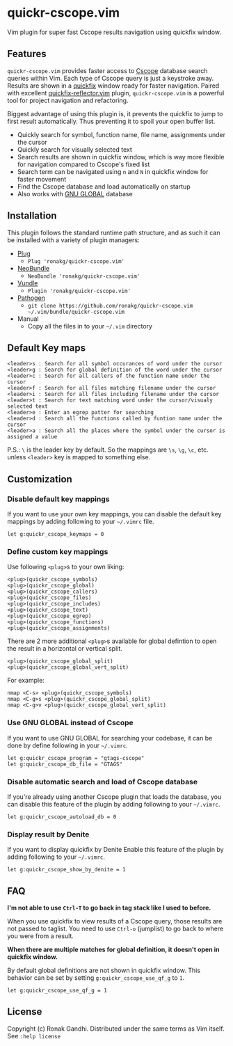 # quickr-cscope.vim
Vim plugin for super fast Cscope results navigation using quickfix window.

## Features
`quickr-cscope.vim` provides faster access to
[Cscope](http://cscope.sourceforge.net/) database search queries within Vim.
Each type of Cscope query is just a keystroke away. Results are shown in a
[quickfix](http://vimdoc.sourceforge.net/htmldoc/quickfix.html) window ready for
faster navigation. Paired with excellent [quickfix-reflector.vim](https://github.com/stefandtw/quickfix-reflector.vim)
plugin, `quickr-cscope.vim` is a powerful tool for project navigation and
refactoring.

Biggest advantage of using this plugin is, it prevents the
quickfix to jump to first result automatically. Thus preventing it to spoil
your open buffer list.

* Quickly search for symbol, function name, file name, assignments under the cursor
* Quickly search for visually selected text
* Search results are shown in quickfix window, which is way more flexible for
  navigation compared to Cscope's fixed list
* Search term can be navigated using `n` and `N` in quickfix window for faster
  movement
* Find the Cscope database and load automatically on startup
* Also works with [GNU GLOBAL](https://www.gnu.org/software/global/manual/global.html) database

## Installation

This plugin follows the standard runtime path structure, and as such it can be
installed with a variety of plugin managers:

*  [Plug](https://github.com/junegunn/vim-plug)
    - `Plug 'ronakg/quickr-cscope.vim'`
*  [NeoBundle](https://github.com/Shougo/neobundle.vim)
    - `NeoBundle 'ronakg/quickr-cscope.vim'`
*  [Vundle](https://github.com/gmarik/vundle)
    - `Plugin 'ronakg/quickr-cscope.vim'`
*  [Pathogen](https://github.com/tpope/vim-pathogen)
    - `git clone https://github.com/ronakg/quickr-cscope.vim ~/.vim/bundle/quickr-cscope.vim`
*  Manual
    - Copy all the files in to your `~/.vim` directory

## Default Key maps

```vim
<leader>s : Search for all symbol occurances of word under the cursor
<leader>g : Search for global definition of the word under the cursor
<leader>c : Search for all callers of the function name under the cursor
<leader>f : Search for all files matching filename under the cursor
<leader>i : Search for all files including filename under the cursor
<leader>t : Search for text matching word under the cursor/visualy selected text
<leader>e : Enter an egrep patter for searching
<leader>d : Search all the functions called by funtion name under the cursor
<leader>a : Search all the places where the symbol under the cursor is assigned a value
```

P.S.: `\` is the leader key by default. So the mappings are `\s`, `\g`, `\c`, etc. unless `<leader>` key is mapped to something else.

## Customization

### Disable default key mappings
If you want to use your own key mappings, you can disable the default key
mappings by adding following to your `~/.vimrc` file.

```vim
let g:quickr_cscope_keymaps = 0
```

### Define custom key mappings

Use following `<plug>`s to your own liking:

```vim
<plug>(quickr_cscope_symbols)
<plug>(quickr_cscope_global)
<plug>(quickr_cscope_callers)
<plug>(quickr_cscope_files)
<plug>(quickr_cscope_includes)
<plug>(quickr_cscope_text)
<plug>(quickr_cscope_egrep)
<plug>(quickr_cscope_functions)
<plug>(quickr_cscope_assignments)
```

There are 2 more additional `<plug>`s available for global defintion to open the result in
a horizontal or vertical split.

```vim
<plug>(quickr_cscope_global_split)
<plug>(quickr_cscope_global_vert_split)
```

For example:

```vim
nmap <C-s> <plug>(quickr_cscope_symbols)
nmap <C-g>s <plug>(quickr_cscope_global_split)
nmap <C-g>v <plug>(quickr_cscope_global_vert_split)
```

### Use GNU GLOBAL instead of Cscope
If you want to use GNU GLOBAL for searching your codebase, it can be done by
define following in your `~/.vimrc`.

```vim
let g:quickr_cscope_program = "gtags-cscope"
let g:quickr_cscope_db_file = "GTAGS"
```

### Disable automatic search and load of Cscope database
If you're already using another Cscope plugin that loads the database, you can
disable this feature of the plugin by adding following to your `~/.vimrc`.

```vim
let g:quickr_cscope_autoload_db = 0
```

### Display result by Denite
If you want to display quickfix by Denite
Enable this feature of the plugin by adding following to your `~/.vimrc`.

```vim
let g:quickr_cscope_show_by_denite = 1
```

## FAQ

**I'm not able to use `Ctrl-T` to go back in tag stack like I used to before.**

When you use quickfix to view results of a Cscope query, those results
are not passed to taglist. You need to use `Ctrl-o` (jumplist) to go back to
where you were from a result.

**When there are multiple matches for global definition, it doesn't open in quickfix window.**

By default global definitions are not shown in quickfix window. This
behavior can be set by setting `g:quickr_cscope_use_qf_g` to `1`.

```vim
let g:quickr_cscope_use_qf_g = 1
```

## License
Copyright (c) Ronak Gandhi. Distributed under the same terms as Vim itself. See
`:help license`
